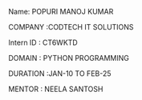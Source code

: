 Name: POPURI MANOJ KUMAR 

COMPANY :CODTECH IT SOLUTIONS 

Intern ID : CT6WKTD

DOMAIN : PYTHON PROGRAMMING 

DURATION :JAN-10 TO FEB-25

MENTOR : NEELA SANTOSH
